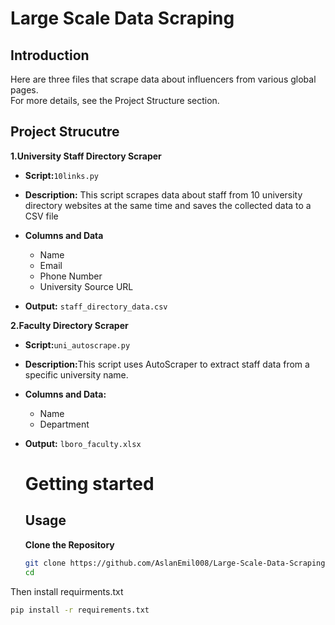# Large Scale Data Scraping

## Introduction
Here are three files that scrape data about influencers from various global pages.<br>
For more details, see the Project Structure section.

## Project Strucutre
<b>1.University Staff Directory Scraper</b>

- <b>Script:</b>`10links.py`
- <b>Description:</b> This script scrapes data about staff from 10 university directory websites at the same time and saves the collected data to a CSV file
- <b>Columns and Data</b>
  - Name
  - Email 
  - Phone Number 
  - University Source URL

- <b>Output:</b> `staff_directory_data.csv`

<b>2.Faculty Directory Scraper</b>
- <b>Script:</b>`uni_autoscrape.py`
- <b>Description:</b>This script uses AutoScraper to extract staff data from a specific university name. 
- <b>Columns and Data:</b>
  - Name
  - Department

- <b>Output:</b> `lboro_faculty.xlsx`


  # Getting started
  ## Usage
  <b>Clone the Repository</b>
  ```bash
  git clone https://github.com/AslanEmil008/Large-Scale-Data-Scraping.git
  cd
  ```
Then install requirments.txt
```bash
pip install -r requirements.txt
```
  
  


